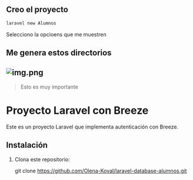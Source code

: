 ## Creo el proyecto

```bash
laravel new Alumnos
```

Selecciono la opcioens que me muestren

## Me genera estos directorios

## ![img.png](img.png)

> Esto es muy importante

# Proyecto Laravel con Breeze

Este es un proyecto Laravel que implementa autenticación con Breeze.

## Instalación

1. Clona este repositorio:

    git clone https://github.com/Olena-Koval/laravel-database-alumnos.git
